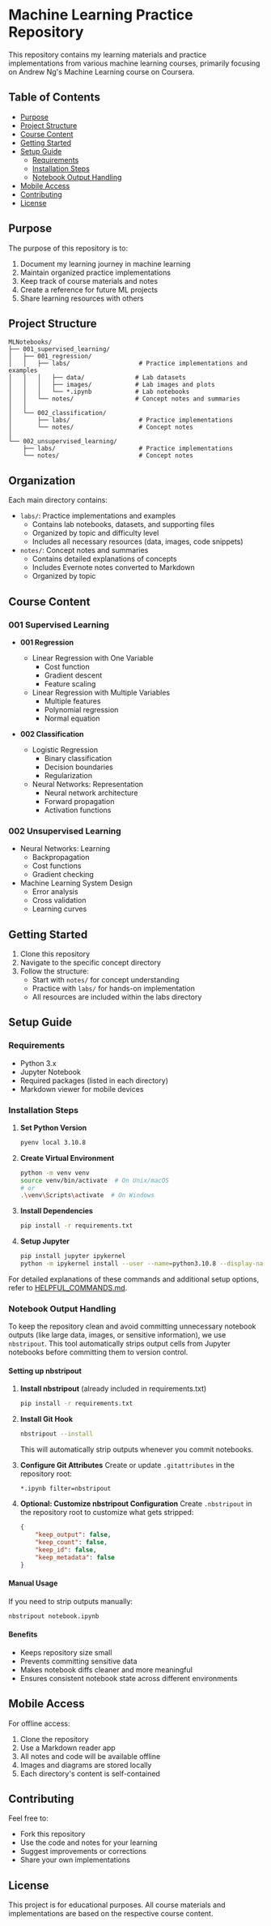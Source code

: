 # Machine Learning Practice Repository

This repository contains my learning materials and practice implementations from various machine learning courses, primarily focusing on Andrew Ng's Machine Learning course on Coursera.

## Table of Contents
- [Purpose](#purpose)
- [Project Structure](#project-structure)
- [Course Content](#course-content)
- [Getting Started](#getting-started)
- [Setup Guide](#setup-guide)
  - [Requirements](#requirements)
  - [Installation Steps](#installation-steps)
  - [Notebook Output Handling](#notebook-output-handling)
- [Mobile Access](#mobile-access)
- [Contributing](#contributing)
- [License](#license)

## Purpose

The purpose of this repository is to:
1. Document my learning journey in machine learning
2. Maintain organized practice implementations
3. Keep track of course materials and notes
4. Create a reference for future ML projects
5. Share learning resources with others

## Project Structure

```
MLNotebooks/
├── 001_supervised_learning/
│   ├── 001_regression/
│   │   ├── labs/                   # Practice implementations and examples
│   │   │   ├── data/              # Lab datasets
│   │   │   ├── images/            # Lab images and plots
│   │   │   └── *.ipynb            # Lab notebooks
│   │   └── notes/                 # Concept notes and summaries
│   │
│   └── 002_classification/
│       ├── labs/                   # Practice implementations
│       └── notes/                  # Concept notes
│
└── 002_unsupervised_learning/
    ├── labs/                       # Practice implementations
    └── notes/                      # Concept notes
```

## Organization

Each main directory contains:
- `labs/`: Practice implementations and examples
  - Contains lab notebooks, datasets, and supporting files
  - Organized by topic and difficulty level
  - Includes all necessary resources (data, images, code snippets)
- `notes/`: Concept notes and summaries
  - Contains detailed explanations of concepts
  - Includes Evernote notes converted to Markdown
  - Organized by topic

## Course Content

### 001 Supervised Learning
- **001 Regression**
  - Linear Regression with One Variable
    - Cost function
    - Gradient descent
    - Feature scaling
  - Linear Regression with Multiple Variables
    - Multiple features
    - Polynomial regression
    - Normal equation

- **002 Classification**
  - Logistic Regression
    - Binary classification
    - Decision boundaries
    - Regularization
  - Neural Networks: Representation
    - Neural network architecture
    - Forward propagation
    - Activation functions

### 002 Unsupervised Learning
- Neural Networks: Learning
  - Backpropagation
  - Cost functions
  - Gradient checking
- Machine Learning System Design
  - Error analysis
  - Cross validation
  - Learning curves

## Getting Started

1. Clone this repository
2. Navigate to the specific concept directory
3. Follow the structure:
   - Start with `notes/` for concept understanding
   - Practice with `labs/` for hands-on implementation
   - All resources are included within the labs directory

## Setup Guide

### Requirements

- Python 3.x
- Jupyter Notebook
- Required packages (listed in each directory)
- Markdown viewer for mobile devices

### Installation Steps

1. **Set Python Version**
   ```bash
   pyenv local 3.10.8
   ```

2. **Create Virtual Environment**
   ```bash
   python -m venv venv
   source venv/bin/activate  # On Unix/macOS
   # or
   .\venv\Scripts\activate  # On Windows
   ```

3. **Install Dependencies**
   ```bash
   pip install -r requirements.txt
   ```

4. **Setup Jupyter**
   ```bash
   pip install jupyter ipykernel
   python -m ipykernel install --user --name=python3.10.8 --display-name="Python 3.10.8"
   ```

For detailed explanations of these commands and additional setup options, refer to [HELPFUL_COMMANDS.md](HELPFUL_COMMANDS.md).

### Notebook Output Handling

To keep the repository clean and avoid committing unnecessary notebook outputs (like large data, images, or sensitive information), we use `nbstripout`. This tool automatically strips output cells from Jupyter notebooks before committing them to version control.

#### Setting up nbstripout

1. **Install nbstripout** (already included in requirements.txt)
   ```bash
   pip install -r requirements.txt
   ```

2. **Install Git Hook**
   ```bash
   nbstripout --install
   ```
   This will automatically strip outputs whenever you commit notebooks.

3. **Configure Git Attributes**
   Create or update `.gitattributes` in the repository root:
   ```
   *.ipynb filter=nbstripout
   ```

4. **Optional: Customize nbstripout Configuration**
   Create `.nbstripout` in the repository root to customize what gets stripped:
   ```json
   {
       "keep_output": false,
       "keep_count": false,
       "keep_id": false,
       "keep_metadata": false
   }
   ```

#### Manual Usage

If you need to strip outputs manually:
```bash
nbstripout notebook.ipynb
```

#### Benefits
- Keeps repository size small
- Prevents committing sensitive data
- Makes notebook diffs cleaner and more meaningful
- Ensures consistent notebook state across different environments

## Mobile Access

For offline access:
1. Clone the repository
2. Use a Markdown reader app
3. All notes and code will be available offline
4. Images and diagrams are stored locally
5. Each directory's content is self-contained

## Contributing

Feel free to:
- Fork this repository
- Use the code and notes for your learning
- Suggest improvements or corrections
- Share your own implementations

## License

This project is for educational purposes. All course materials and implementations are based on the respective course content. 